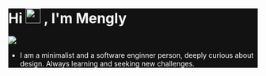 <div style="background-color:#121212">
<div style="color:#fff">

<h1 >Hi <img src="https://raw.githubusercontent.com/debdutgoswami/debdutgoswami/master/assets/gifs/Hi.gif" width="30px"> , I'm Mengly</h1>

![](https://komarev.com/ghpvc/?username=menglycheng&color=blue)<br>
- I am a minimalist and a software enginner person, deeply curious about design. Always learning and seeking new challenges.

</div>
</div>
